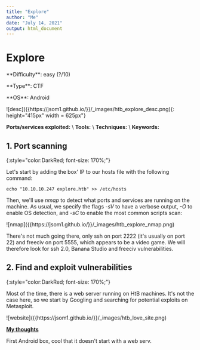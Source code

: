 ```yaml
---
title: "Explore"
author: "Me"
date: "July 14, 2021"
output: html_document
---
```


# Explore

 <div id="boxinfo">
 <div id="textbox">
 <p class="alignleft">**Difficulty**: easy (?/10)</p>
 <p class="aligncenter">**Type**: CTF</p>
 <p class="alignright">**OS**: Android</p>
 </div>
 <div style="clear: both;"></div>
 </div> 

<div class="img_container">
![desc]({{https://jsom1.github.io/}}/_images/htb_explore_desc.png){: height="415px" width = 625px"}
</div>

**Ports/services exploited:** \\
**Tools:** \\
**Techniques:** \\
**Keywords:**  


## 1. Port scanning
{:style="color:DarkRed; font-size: 170%;"}

Let's start by adding the box' IP to our hosts file with the following command:

````
echo "10.10.10.247 explore.htb" >> /etc/hosts
`````

Then, we'll use *nmap* to detect what ports and services are running on the machine. 
As usual, we specify the flags *-sV* to have a verbose output, *-O* to enable OS detection, and *-sC* to enable the most common scripts scan:

<div class="img_container">
![nmap]({{https://jsom1.github.io/}}/_images/htb_explore_nmap.png)
</div>

There's not much going there, only ssh on port 2222 (it's usually on port 22) and freeciv on port 5555, which appears to be a video game. 
We will therefore look for ssh 2.0, Banana Studio and freeciv vulnerabilities.

## 2. Find and exploit vulnerabilities
{:style="color:DarkRed; font-size: 170%;"}

Most of the time, there is a web server running on HtB machines. It's not the case here, so we start by Googling and searching for potential exploits on Metasploit.

<div class="img_container">
![website]({{https://jsom1.github.io/}}/_images/htb_love_site.png)
</div>



<ins>**My thoughts**</ins>
 
First Android box, cool that it doesn't start with a web serv.
